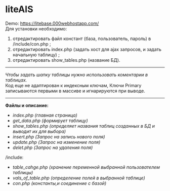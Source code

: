 # liteAIS
Demo: https://litebase.000webhostapp.com/ <br>
Для установки необходимо: <br> 
1) отредактировать файл констант (база, пользователь, пароль) в /include/con.php ; <br>
2) отредактировать index.php (задать хост для ajax запросов, и задать начальную таблицу) ;<br>
3) отредактировать show_tables.php (название БД).
<hr>
<i>Чтобы задать шапку таблицы нужно использовать коментарии в таблицах.</i><br>
Код еще не адаптирован к индексным ключам, Ключи Primary записываются первыми в масcиве и игнарируются при выводе.<br>
<hr>
<b>Файлы и описание: </b>
<i><ul>  
<li>index.php (главная страница)</li>
<li>get_data.php (формирует таблицу) </li>
<li>show_tables.php (определяет названия таблиц созданных в БД и выводит их для выбора)</li>
<li>insert.php (Запрос на запись нового поля)</li>
<li>update.php (Запрос на изменение поля)</li>
<li>delet.php (Запрос на удаления поля)</li>
</ul></i> 
/include:<br>
<i><ul>
<li>table_cahge.php (хранение переменной выбранной пользователем таблицы) </li>
<li>vals_of_table.php (определение полей в выбранной таблице)</li>
<li>con.php (константы,и соединение с базой) </li> 
  </ul></i> 
